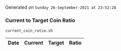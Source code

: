 Generated on `Sunday 26-September-2021 at 23:52:28`

### Current to Target Coin Ratio
`current_coin_ratio.sh`

Date|Current|Target|Ratio
---|---|---|---
